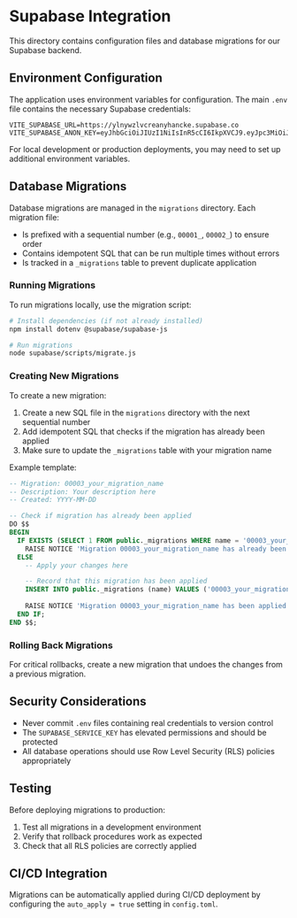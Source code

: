 
# Supabase Integration

This directory contains configuration files and database migrations for our Supabase backend.

## Environment Configuration

The application uses environment variables for configuration. The main `.env` file contains the necessary Supabase credentials:

```
VITE_SUPABASE_URL=https://ylnywzlvcreanyhancke.supabase.co
VITE_SUPABASE_ANON_KEY=eyJhbGciOiJIUzI1NiIsInR5cCI6IkpXVCJ9.eyJpc3MiOiJzdXBhYmFzZSIsInJlZiI6Inlsbnl3emx2Y3JlYW55aGFuY2tlIiwicm9sZSI6ImFub24iLCJpYXQiOjE3NDA4MDcxNDQsImV4cCI6MjA1NjM4MzE0NH0.O2UZRbvVTpDQJz9cAZKm86Wj1UmGCHblvDe1QABsuls
```

For local development or production deployments, you may need to set up additional environment variables.

## Database Migrations

Database migrations are managed in the `migrations` directory. Each migration file:

- Is prefixed with a sequential number (e.g., `00001_`, `00002_`) to ensure order
- Contains idempotent SQL that can be run multiple times without errors
- Is tracked in a `_migrations` table to prevent duplicate application

### Running Migrations

To run migrations locally, use the migration script:

```bash
# Install dependencies (if not already installed)
npm install dotenv @supabase/supabase-js

# Run migrations
node supabase/scripts/migrate.js
```

### Creating New Migrations

To create a new migration:

1. Create a new SQL file in the `migrations` directory with the next sequential number
2. Add idempotent SQL that checks if the migration has already been applied
3. Make sure to update the `_migrations` table with your migration name

Example template:

```sql
-- Migration: 00003_your_migration_name
-- Description: Your description here
-- Created: YYYY-MM-DD

-- Check if migration has already been applied
DO $$
BEGIN
  IF EXISTS (SELECT 1 FROM public._migrations WHERE name = '00003_your_migration_name') THEN
    RAISE NOTICE 'Migration 00003_your_migration_name has already been applied, skipping...';
  ELSE
    -- Apply your changes here

    -- Record that this migration has been applied
    INSERT INTO public._migrations (name) VALUES ('00003_your_migration_name');
    
    RAISE NOTICE 'Migration 00003_your_migration_name has been applied successfully.';
  END IF;
END $$;
```

### Rolling Back Migrations

For critical rollbacks, create a new migration that undoes the changes from a previous migration.

## Security Considerations

- Never commit `.env` files containing real credentials to version control
- The `SUPABASE_SERVICE_KEY` has elevated permissions and should be protected
- All database operations should use Row Level Security (RLS) policies appropriately

## Testing

Before deploying migrations to production:

1. Test all migrations in a development environment
2. Verify that rollback procedures work as expected
3. Check that all RLS policies are correctly applied

## CI/CD Integration

Migrations can be automatically applied during CI/CD deployment by configuring the `auto_apply = true` setting in `config.toml`.
